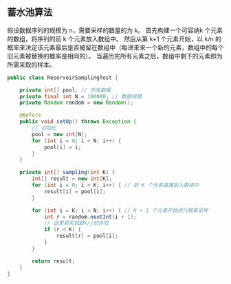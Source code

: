 ## 蓄水池算法
假设数据序列的规模为 n，需要采样的数量的为 k。
首先构建一个可容纳k 个元素的数组，将序列的前 k 个元素放入数组中。
然后从第 k+1 个元素开始，以 k/n 的概率来决定该元素最后是否被留在数组中（每进来来一个新的元素，数组中的每个旧元素被替换的概率是相同的）。 当遍历完所有元素之后，数组中剩下的元素即为所需采取的样本。
```java
public class ReservoirSamplingTest {

    private int[] pool; // 所有数据
    private final int N = 100000; // 数据规模
    private Random random = new Random();

    @Before
    public void setUp() throws Exception {
        // 初始化
        pool = new int[N];
        for (int i = 0; i < N; i++) {
            pool[i] = i;
        }
    }

    private int[] sampling(int K) {
        int[] result = new int[K];
        for (int i = 0; i < K; i++) { // 前 K 个元素直接放入数组中
            result[i] = pool[i];
        }

        for (int i = K; i < N; i++) { // K + 1 个元素开始进行概率采样
            int r = random.nextInt(i + 1);
            // 这里其实就是k/j的体现
            if (r < K) {
                result[r] = pool[i];
            }
        }

        return result;
    }
}


```